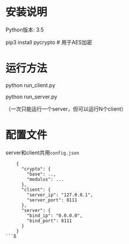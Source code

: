 


# 安装说明
Python版本: 3.5

pip3 install pycrypto # 用于AES加密

# 运行方法
python run_client.py

python run_server.py

（一次只能运行一个server，但可以运行N个client）

# 配置文件
server和client共用```config.json```
```
    {
      "crypto": {
        "base": ..,
        "modulus": ...
      },
      "client": {
        "server_ip": "127.0.0.1",
        "server_port": 8111
      },
      "server": {
        "bind_ip": "0.0.0.0",
        "bind_port": 8111
      }
    }
```ß